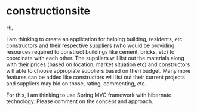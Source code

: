 constructionsite
================

Hi,

I am thinking to create an application for helping building, residents, etc constructors and their respective suppliers (who would be providing resources required to construct buildings like cement, bricks, etc) to coordinate with each other. The suppliers will list out the materials along with their prices (based on location, market situation etc) and constructors will able to choose appropiate suppliers based on theri budget. Many more features can be added like constructors will list out their current projects and suppliers may bid on those, rating, commenting, etc. 

For this, I am thinking to use Spring MVC framework with hibernate technology. Please comment on the concept and approach. 